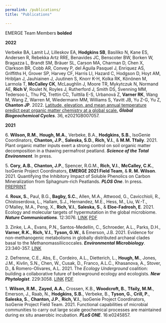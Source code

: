 ```yaml
---
permalink: /publications/
title: "Publications"

---
```


EMERGE Team Members **bolded**

**2022**

Verbeke BA, Lamit LJ, Lilleskov EA, **Hodgkins SB**, Basiliko N, Kane ES, Andersen R, Rebekka Artz RRE, Benavides JC, Benscoter BW, Borken W, Bragazza L, Brandt SM, Bräuer SL, Carson MA, Charman D, Chen X, Clarkson BR, Cobb AR, Convey P, del Águila Pasquel J, Enriquez AS, Griffiths H, Grover SP, Harvey CF, Harris LI, Hazard C, Hodgson D, Hoyt AM, Hribljan J, Jauhiainen J, Juutinen S, Knorr K-H, Kolka RK, Könönen M, Larmola T, **McCalley CK**, McLaughlin J, Moore TR, Mykytczuk N, Normand AE, **Rich V**,  Roulet N, Royles J, Rutherford J, Smith DS, Svenning MM, Tedersoo L, Thu PQ, Trettin CC, Tuittila E-S, Urbanová Z, **Varner RK**, Wang M, Wang Z, Warren M, Wiedermann MM, Williams S, Yavitt JB, Yu Z-G, Yu Z, **Chanton JP**.  2022. <a href="https://www.biorxiv.org/content/10.1101/2021.05.24.445415v1" target="_blank" rel="noopener noreferrer">Latitude, elevation, and mean annual temperature predict peat organic matter chemistry at a global scale.</a> ***Global Biogeochemical Cycles***. 36, e2021GB007057. 

**2021**

6\. **Wilson, R.M.**, **Hough, M.A.**, Verbeke, B.A., **Hodgkins, S.B.**, IsoGenie Coordinators, **Chanton, J.P.**, **Saleska, S.D.**, **Rich, V.I.**, & **M.M. Tfaily**. 2021. Plant organic matter inputs exert a strong control on soil organic matter decomposition in a thawing permafrost peatland. ***Science of the Total Environment***. In press.

5\. **Cory, A.B.**, **Chanton, J.P.**, Spencer, R.G.M., **Rich, V.I.**, **McCalley, C.K.**, IsoGenie Project Coordinators, **EMERGE 2021 Field Team**, & **R. M. Wilson**. 2021. Quantifying the Inhibitory Impact of Soluble Phenolics on Carbon Mineralization from Sphagnum-rich Peatlands. ***PLOS One***. In press. <a href="https://www.biorxiv.org/content/10.1101/2021.05.24.445415v1" target="_blank" rel="noopener noreferrer">PREPRINT</a>

4\. **Roux, S.**, Paul, B.G., **Bagby, S.C.**, Allen, M.A., Attwood, G., Cavicchioli, R., Chistoserdova, L., Hallam, S.J., Hernandez, M.E., Hess, M., Liu, W.-T., O’Malley, M.A., Peng, X., **Rich, V.I.**, **Saleska, S.**, &amp; **Eloe-Fadrosh, E**. 2021.  Ecology and molecular targets of hypermutation in the global microbiome. ***Nature Communications***. 12:3076. <a href="https://www.nature.com/articles/s41467-021-23402-7" target="_blank" rel="noopener noreferrer">LINK</a> <a href="https://www.nature.com/articles/s41467-021-23402-7.pdf" target="_blank" rel="noopener noreferrer">PDF</a>

3\. Zinke, L.A., Evans, P.N., Santos-Medellín, C., Schroeder, A.L., Parks, D.H., **Varner, R.K.**, **Rich, V.I.**, **Tyson, G.W.**, &amp; Emerson, J.B. 2021. Evidence for non-methanogenic metabolisms in globally distributed archaeal clades basal to the Methanomassiliicoccales.  ***Environmental Microbiology***. 23:340-357. <a href="https://sfamjournals.onlinelibrary.wiley.com/doi/epdf/10.1111/1462-2920.15316" target="_blank" rel="noopener noreferrer">LINK</a>

2\. Defrenne, C.E., Abs, E., Cordeiro, A.L., Dietterich, L., **Hough, M.**, Jones, J.M., Kivlin, S.N., Chen, W., Cusak, D., Franco, A.L.C., Khasanova, A., Stover, D., &amp; Romero-Olivares, A.L. 2021.  The *Ecology Underground* coalition: building a collaborative future of belowground ecology and ecologists. ***New Phytologist***. 229:3058. <a href="https://nph.onlinelibrary.wiley.com/doi/full/10.1111/nph.17163" target="_blank" rel="noopener noreferrer">LINK</a> <a href="https://nph.onlinelibrary.wiley.com/doi/epdf/10.1111/nph.17163" target="_blank" rel="noopener noreferrer">PDF</a>

1\. **Wilson, R.M.**, **Zayed, A.A.**, Crossen, K.B., **Woodcroft, B.**, **Tfaily, M.M.**, Emerson, J., Raab, N., **Hodgkins, S.B.**, Verbeke, B., **Tyson, G.**, **Crill, P.**, **Saleska, S.**, **Chanton, J.P.**, **Rich, V.I.**, IsoGenie Project Coordinators, IsoGenie Project Field Team. 2021. Functional capabilities of microbial communities to carry out large scale geochemical processes are maintained during ex situ anaerobic incubation. ***PLoS ONE***. 16:e0245857.
